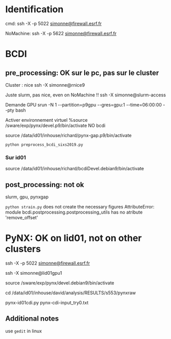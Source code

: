 # Identification
cmd:
ssh -X -p 5022 simonne@firewall.esrf.fr

NoMachine:
ssh -X -p 5622 simonne@firewall.esrf.fr



# BCDI
## pre_processing: OK sur le pc, pas sur le cluster

Cluster : nice
ssh -X simonne@rnice9

Juste slurm, pas nice, even on NoMachine !!
ssh -X simonne@slurm-access

Demande GPU
srun -N 1 --partition=p9gpu --gres=gpu:1 --time=06:00:00 --pty bash

Activer environnement virtuel
%source /sware/exp/pynx/devel.p9/bin/activate   NO bcdi

source /data/id01/inhouse/richard/pynx-gap.p9/bin/activate

`python preprocess_bcdi_sixs2019.py`

### Sur id01
source /data/id01/inhouse/richard/bcdiDevel.debian9/bin/activate


## post_processing: not ok
slurm, gpu, pynxgap

`python strain.py` does not create the necessary figures
AttributeError: module bcdi.postprocessing.postprocessing_utils has no atribute 'remove_offset'


# PyNX: OK on lid01, not on other clusters
ssh -X -p 5022 simonne@firewall.esrf.fr

ssh -X simonne@lid01gpu1

source /sware/exp/pynx/devel.debian9/bin/activate

cd /data/id01/inhouse/david/analysis/RESULTS/s553/pynxraw

pynx-id01cdi.py pynx-cdi-input_try0.txt

## Additional notes
use `gedit` in linux